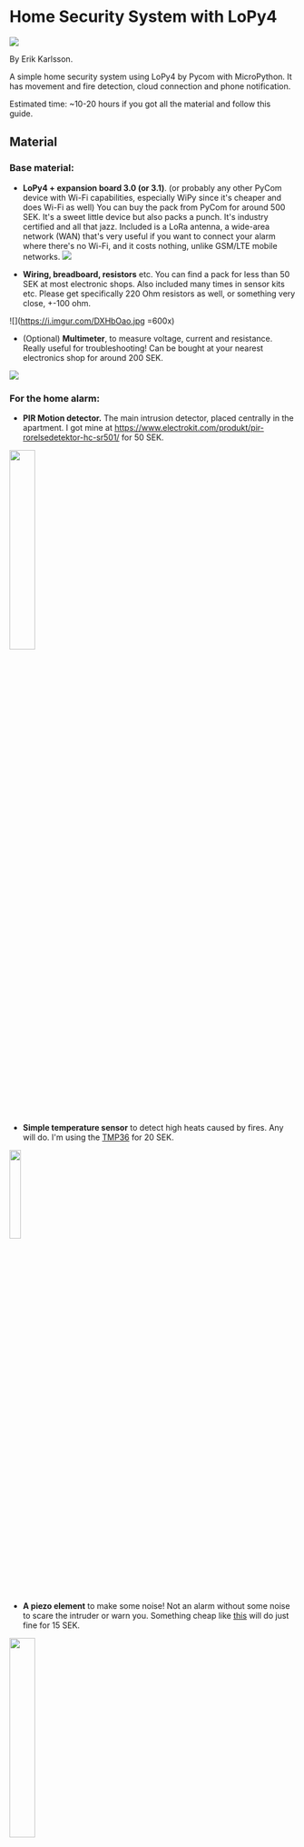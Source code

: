 # Home Security System with LoPy4 

![](https://i.imgur.com/d352wDr.jpg)

By Erik Karlsson.

A simple home security system using LoPy4 by Pycom with MicroPython. It has movement and fire detection, cloud connection and phone notification.

Estimated time: ~10-20 hours if you got all the material and follow this guide. 

## Material

### Base material:
* **LoPy4 + expansion board 3.0 (or 3.1)**. (or probably any other PyCom device with Wi-Fi capabilities, especially WiPy since it's cheaper and does Wi-Fi as well) You can buy the pack from PyCom for around 500 SEK. It's a sweet little device but also packs a punch. It's industry certified and all that jazz. Included is a LoRa antenna, a wide-area network (WAN) that's very useful if you want to connect your alarm where there's no Wi-Fi, and it costs nothing, unlike GSM/LTE mobile networks.
[![](https://i.imgur.com/tJ8JuRo.png)](https://pycom.io/product/lopy4-multipack/) 

* **Wiring, breadboard, resistors** etc. You can find a pack for less than 50 SEK at most electronic shops. Also included many times in sensor kits etc. Please get specifically 220 Ohm resistors as well, or something very close, +-100 ohm.

![](https://i.imgur.com/DXHbOao.jpg =600x)

* (Optional) **Multimeter**, to measure voltage, current and resistance. Really useful for troubleshooting! Can be bought at your nearest electronics shop for around 200 SEK.

![](https://i.imgur.com/MUNNgG1.jpg)


### For the home alarm:
* **PIR Motion detector.**  The main intrusion detector, placed centrally in the apartment. I got mine at https://www.electrokit.com/produkt/pir-rorelsedetektor-hc-sr501/ for 50 SEK.
<img src="https://i.imgur.com/AIIExMl.jpg" width="30%"/> 

* **Simple temperature sensor** to detect high heats caused by fires. Any will do. I'm using the [TMP36](https://www.electrokit.com/produkt/tmp36-to-92-temperaturgivare/) for 20 SEK.

<img src="https://i.imgur.com/gxQioWx.jpg" width="20%"/> 

* **A piezo element** to make some noise! Not an alarm without some noise to scare the intruder or warn you. Something cheap like [this](https://www.electrokit.com/produkt/piezoelement-o12x5-5mm/) will do just fine for 15 SEK.

<img src="https://i.imgur.com/9bCoCma.jpg" width="30%"/> 

* **Your ol' ordinary smoke detector.** [Mine](https://www.clasohlson.com/se/Optisk-brandvarnare-Deltronic-PS-1211-LB/p/Pr365859000) came with the apartment, probably a bit too long in the tooth. It's a bit rusty and maybe even a security hazard. BUT! Modified in this case to be able to connect to your smart security system. Just use your regular at home for free! ;)  
![](https://i.imgur.com/2EE1bVw.png =500x)
    (But if you don't want to risk destroying it or playing around with things you shouldn't, then I can recommend [this cheap smoke detector](https://www.clasohlson.com/se/Brandvarnare-Deltronic-PS-1211/p/32-3382), for 200 SEK, that has wires that outputs voltage during alarm, exactly what we modify our old smoke detector to do. )
    
    It's highly recommended that you get the **multimeter** if you decide to play around with your current one, to measure the voltage of important things and to make sure you're connecting correctly, and checking that it could even work.
    
    For this you'll also need an **optocoupler** to divide "galvanic elements", i.e to protect the Pycom device from direct current of another power source. I recommend [this one](https://www.electrokit.com/produkt/4n35-dip-6-optokopplare/) for 6 SEK because it's cheaper than a 6 pin one (I got mine in a kit and it has 6 pins, but a 4 pin is easier to use for our purposes). 
![](https://i.imgur.com/TkC8IKu.jpg =200x)


## Computer & Hardware Setup

Now I'll assume you have the LoPy4 with expansion board 3.0 (or 3.1). For other PyCom devices or a more detailed walkthrough, check out [the documentation](https://docs.pycom.io/gettingstarted/).
### Steps:
1. Before getting started, it's recommended that you flash (update) the *firmware on the expansion board*. I never did this, and had some small bugs that however were easily fixed, but could've been prevented. [Follow this guide](https://docs.pycom.io/pytrackpysense/installation/firmware/.) to get it done. It's a bit tricky to do. You don't have to do it, but it helps.
2. After you (hopefully) flashed the board it's time to connect the LoPy4 to the expansion board. Simply orient them so you can read "Pycom" across both units, and click them together. That's it for the hardware, now it's time to setup the software on your computer!
3. If you use **Windows**, you might need to install drivers to make sure your computer can properly speak with the LoPy4. Follow [this for download link ](https://docs.pycom.io/gettingstarted/installation/drivers/)and a small guide.
4. To ensure full functionality of our LoPy4, we need to flash the *firmware of the LoPy4 itself* (as opposed to the firmware of the expansion board we previously did). Pycom created [a simple tool & guide ](https://docs.pycom.io/gettingstarted/installation/firmwaretool/)you can use.
5. My IDE of choice is **Visual Studio Code**, the open-source editor by Microsoft. It's pretty solid! But Atom works just as well. (You need either or because the **PyMakr plugin** is only available on them). [Here's a guide](https://docs.pycom.io/gettingstarted/installation/pymakr/) to install PyMakr on either IDE. For VSCode it's very easy, search for "Pymakr" in the extension tab and install.

    PyMakr **requires** Node.js to work, so [install that too](https://nodejs.org/).
    
    What's PyMakr? It's a neat plugin that'll help you easily upload, run or download your code on your device. With a press of a button, you're uploading and running your code!
    ![](https://i.imgur.com/NQxvYZ9.png)
    After you've downloaded the extension this should show up. Here you're doing everything you need to do, from uploading, running and downloading the code from your device.
6. Now it's time to make sure everything works fine. Follow [this guide](https://docs.pycom.io/gettingstarted/programming/first-project/) to create your first project on how to make your pycom device blink in some awesome colours. You can also, for fun, connect to [Pybytes](https://pybytes.pycom.io/),  and [here's how](https://https://docs.pycom.io/pybytes/connect/). 

    Nothing you need to do, since we'll be using Ubidots, a different cloud platform, but it's good thing to have checked off, and it's very easy to do.


## Putting everything together
Now it's time to start building, if you use a different sensor model from me, or a different device please read the datasheet and documentation, and make appropriate adjustments, but in general it's easier than you might think at first.

All the sensors here are powered by an input voltage, and they output some other voltage, either a specific voltage for specific temperatures for example, or they output HIGH or LOW voltage if they get triggered. We connect this output voltage to some pin on our Pycom device. This voltage on the pin we'll we be measuring in the code later. 

If you decide to use a different input pin, please read the [pinout documentation](https://docs.pycom.io/gitbook/assets/lopy4-pinout.pdf) to make sure you're not inserting it into something you shouldn't.

It's always a good practice to put up more resistors around your sensors than you need, because even if the voltage would be only 1 V, if the resistance is almost 0, it means according to Ohm's law that the current is: <a href="https://www.codecogs.com/eqnedit.php?latex=\frac{1}{almost~0}=infinity" target="_blank"><img src="https://latex.codecogs.com/gif.latex?\frac{1}{almost~0}=infinity" title="\frac{1}{almost~0}=infinity" /></a>.

Now not really, there's a max current draw, but it's a good practice to protect your components. They might even work now but over time the extra power is going to break them down quicker than it has to.

### Temperature Sensor
We start with the temp sensor, here I use the TMP36, but really any will do. Check the datasheet for your specific sensor if you don't have a TMP36 one, but it should be very similar.

You connect from 3.3V to the red line on your breadboard. This will be your voltage source for your other components. Do the same with GND. Connect then as shown below:
![]()
<img src="https://i.imgur.com/CkMaANv.png" width="70%"/> 
(I've measured the current draw to be a few dozen µAmps, so no worries here about too much current.)

The leftmost wire, when the flat side of the sensor is facing you, is the input voltage; and the rightmost is the ground pin. The middle wire is the output, which you connect to your P16 pin on the LoPy4.

That's it. We'll convert the voltage to the P16 pin to a temperature value later in the code. (But you can skip to it now if you want to try it out immediately).
### PIR Sensor
Check out [this](http://henrysbench.capnfatz.com/henrys-bench/arduino-sensors-and-input/arduino-hc-sr501-motion-sensor-tutorial/) for more information on how to adjust, how the trigger works, delays, etc.

Depending on how far you want your PIR to detect, you might want to adjust the sensitivity. It goes from 3 up to 7 meters. I don't need more than 3 meters in my apartment, so I adjusted it down all the way.
<img src="https://i.imgur.com/4kfivgD.png" width="60%"/>

The HC-SR501 needs more than 4.5V to run properly, so for this we're going to connect it to the VIN (voltage in) instead of the 3.3V pin. If you use USB, it's going to be about 5V, which is perfect. 

If you connect through batteries, try to get it minimum 4.5V (but max 5.5V as that's the max recommended for the Pycom device). However I found out by mistake that it works just fine to power the PIR with 3.3V from just the 3.3V pin, but I saw long term use one or two false positives per day.

![](https://i.imgur.com/BE3TgOD.png)


Now connect your PIR similar to how you connected the temp sensor,  but with output going to P20 instead and use the VIN as the power input.
![](https://i.imgur.com/PpS1kNg.png)
Beware that this is the layout with the sensor "bowl" facing upwards, the previous had it with the back facing front.

![](https://i.imgur.com/5IpNYIt.jpg =400x)

I cut out a part of a spare breadboard to be able to connect it outside of the main circuitry in the box.

### Smoke Alarm
Because we'll be using our own we got at home, and mod it so it becomes a smart alarm connected to the cloud, it can vary how we connect it. 

Opening it up, I saw that my alarm is connected to its loudspeaker through these hook-connections:
![](https://i.imgur.com/kfAZkmQ.jpg =400x)
Whenever the alarm goes off these will develop a voltage drop to make the alarm.

Simply connect two wires to them as such:
![](https://i.imgur.com/aBvSeIX.jpg =600x)

The yellow wire in this case is the +, and the green is the -. If you got soldering equipment it's recommended to solder it, but I'm just wiring around, and it works fine.

Now it's important that we protect our optocoupler from a too high current or voltage (more specifically; the internal lamp, which when lit will allow current to flow through on the wires on the opposite side). Let's measure and calculate the appropriate resistance we need to apply. 

Across the two hooks, I measure the AC voltage to be 8V (it's AC because it needs to have a frequency to power the loudspeaker). According to the datasheet, the max current allowed is 50 mA, however for safety and best practice we shouldn't go over 30 mA.

Because we're dealing with regular resistance (i.e no components that produce capacitance/inductance), we can calculate as normal for AC. This means the resistance we need in the circuit to be, as calculated simply by Ohm's law: <a href="https://www.codecogs.com/eqnedit.php?latex=\frac{U}{I}=R" target="_blank"><img src="https://latex.codecogs.com/gif.latex?\frac{U}{I}=R" title="\frac{U}{I}=R" /></a> to be <a href="https://www.codecogs.com/eqnedit.php?latex=\frac{8.0&space;V}{0.03A}=267\Omega" target="_blank"><img src="https://latex.codecogs.com/gif.latex?\frac{8.0&space;V}{0.03A}=267\Omega" title="\frac{8.0 V}{0.03A}=267\Omega" /></a>.

Your 220 Ohm resistor will do just fine. Simply connect as such:

![](https://i.imgur.com/Xn4Apaj.png)

It doesn't matter if you put the resistor before or after the optocoupler, as it's the total resistance of the circuit which determines the current.

It's important that the dot on the optocoupler is where the yellow input wire from the smoke detector is; because the dot marks where the + side of the internal lamp is. 

Now please measure the current and see what you get (when you press the test-button on the alarm). I got only 10 mA, which is perfect for me, and probably because of the internal resistance of the optocoupler adding a few ohms as well.

### Piezo and the rest
 Here we got the final diagram. 
![](https://i.imgur.com/PaDcXTE.png)

For the Piezo, we want to connect it to the P21 or P22 as it's the only Digital to Analog outputs, where we can output the frequencies to make the alarm sound we want. Please connect the + side to the P21, and the - side to GND, and insert a 220 Ohm resistor in series for safety measures (as shown in the diagram).

![](https://i.imgur.com/jZEU1pL.jpg)

I then built everything into a box to make it more of a unit. You'll be able to remove the sticker on the back of the breadboard to keep it stuck, and then use two screws with a metal ring to screw your lopy to the cardboard box. 
## Platform

The cloud platform we'll be using is the [free Ubidots STEM platform](https://ubidots.com/stem/). It's a cloud-based, beginner-friendly, easy-to-use platform with good support for Pycom devices.

The main reason why we're going to use it is because it's very easy to create events and get warned. We want to know when our alarm is triggered, and this allows us to do it for free via e-mail.

It's also easy to create a dashboard and present the data and also an app where you can check-in on your alarm and see what's up.

Before proceeding, please sign up [here on Ubidots](https://ubidots.com/stem/) and create your STEM account so you'll get your Ubidots token.

## The code
Here's the full codebase you can download directly if you want: https://github.com/Erikmmkarlsson/Security-System-in-Micropython

I'll assume you've been able to connect with Pymakr to your device. Please reference the [Computer & Hardware Setup](#Computer-amp-Hardware-Setup) for guidance if you've not done it yet.

If you're not copying the codebase, create a new project; create a `lib` folder; a `main.py` and a `boot.py` file.

### The libraries
Please create a file in the lib folder called `keys.py`. In there, copy paste paste this:
```python=
ubidots_token = "insert your ubidots-token"

ssid = "your wi-fi name here"
wpa = "your wi-fi password"
```
[Here's how ](https://help.ubidots.com/en/articles/590078-find-your-token-from-your-ubidots-account)you find your Ubidots token. If you haven't already; [sign up here on Ubidots](https://ubidots.com/stem/) and create your account so you’ll get your Ubidots token. Also insert your wi-fi credentials so it can properly connect to your wi-fi. This file is under the .gitignore so you can safely upload your own fork of this codebase without risking it going public.

Then copy the [urequests.py file](https://github.com/Erikmmkarlsson/Security-System-in-Micropython/blob/master/lib/urequests.py) into your lib folder. After that, copy the [ubi.py file](https://github.com/Erikmmkarlsson/Security-System-in-Micropython/blob/master/lib/ubi.py) as well. 

In the `ubi.py` file you can edit the JSON object you create, to add more variables if you add another sensor for example:

```python=6
# Builds the json to send the request
def build_json(variable1, value1, 
                variable2, value2, 
                variable3, value3):
    try:
        data = {variable1: {"value": value1},
                variable2: {"value": value2},
                variable3: {"value": value3}}
        return data
    except:
        return None
```
And on line 26 in the post_var() function:
```python=26
 # Here you can edit the labels
        data = build_json(
        "Temperature", value1, 
        "Smoke", value2, 
        "Movement", value3
        )
```
You can edit the labels of the variables you send to Ubidots. Please check out [this](https://www.w3schools.com/python/python_json.asp) to learn more about json objects in Python.
### Boot & Main

Now in your boot file, copy-paste this:
```python=
# boot.py -- run on boot-up
from machine import UART
import machine
import keys
from network import WLAN
import os

uart = UART(0, baudrate=115200)
os.dupterm(uart)

machine.main('main.py')

wlan = WLAN(mode=WLAN.STA)

nets = wlan.scan()
for net in nets:
    if net.ssid == keys.ssid:
        print('Network found!')
        wlan.connect(net.ssid, auth=(net.sec, keys.wpa), 
        timeout=5000)
        while not wlan.isconnected():
            machine.idle() # save power while waiting
        print('WLAN connection succeeded!')
        break

exec(open("main.py").read()) 
# Just making sure we run main
```

On boot-up our device will try to connect to Wi-fi. It uses the credentials you wrote in the `keys.py` file.

And here's the main:

```python=
import machine
from machine import Pin 
#So we don't need to do machine.Pin everytime 
#we wanna call the Pin constructor
import time
import pycom
import ubi #ubidots

## -- INPUT OBJECTS -- ##
adc = machine.ADC() # ADC object for temp sensor
tempPin = adc.channel(pin='P16') # Read voltage from 
#pin 16. Temperature sensor is here.

# Make 'P19' an input with the pull-down enabled
smokePin = Pin('P9', mode=Pin.IN, pull = Pin.PULL_DOWN)

# Set 'P20' as an input
pirPin = Pin('P20', mode=Pin.IN, pull = Pin.PULL_DOWN)

## -- SOUND -- ##
soundPin =  machine.DAC('P21')  
# Use either P21 or P22. 
# They are the only DAC outputs, which can
# output specific tones for the piezo element.

def soundAlarm():
    soundPin.tone(2000, 2)  
    time.sleep(0.1)         
    soundPin.tone(3000, 1) 
    time.sleep(0.2)
    soundPin.tone(4000, 0)  
    time.sleep(0.3)         

# Here you can play around with different tones, delays, 
# etc. I found this to sound the most like an alarm, 
# but you'll probably find something better :)

# syntax for tone(): 
# tone(frequency, volume lowering)
# (0-3, higher is lower volume)

def quietAlarm():   
    soundPin.write(0)


## -- TIME VARIABLES -- ##
timer = 0       
# Initiatate the timer.

TIMERLAP = 60*10    
# How often to send data to ubidots when it's not red 
# alert. Sending data normally every 10 minutes 
# (60*10 seconds), one because ubidots limiting to 
# 4000 data dots per day on the free plan, or one dot 
# every 22nd second for 24 hours. And the only useful 
# information we're sending is the temperature.       

ALARM_DELAY = 7     
# After the alarm, how long to wait to check and send 
# data again. During this time the alarm sounds.

DETECTION_DELAY = 0.3   
# How short time between each reading of the sensors. 
# I recommend 0.1 (100 ms), but up to 1 second works. 
# Beyond that it's really not worth it, you'll give the 
# intruder enough time to pass by the PIR sensor 
# undetected for example.
# 
# If you connect to battery, 1 second should be plenty 
# to save battery power.

#time.sleep(60)  
# According to the datasheet the PIR sensor gives false 
# readings the first minute, which I've noticed as well.
# 

## -- MAIN -- ##
while True:
    millivolts = tempPin.voltage()      
    # Temperature sensor
    degC = (millivolts - 500.0) / 10.0  
    # Convert voltage to celcius
    movement = pirPin()
    smoke = smokePin()

    if movement or smoke or degC > 40:   
    # If alarm (checks every DETECTION_DELAY second)
        pycom.rgbled(0x7f0000)      
        # Set pycom LED to red
        
        soundAlarm()
        
        ubi.post_var("pycom", degC, smoke, int(movement))    
        # Send sensor data to ubidots
        
        for i in range(ALARM_DELAY*2):
            soundAlarm()

    elif timer > TIMERLAP: 
        ubi.post_var("pycom", degC, smoke, int(movement))   
        # Send regular sensor data to ubidots
        # every TIMERLAP second.
        # For temperature readings over time.
                                                            
        timer = 0 # Restart timer
    else: # It's all green
        pycom.rgbled(0x007f00)      
        quietAlarm()
        timer += DETECTION_DELAY

    time.sleep(DETECTION_DELAY)
```
Then remember to upload the project to your lopy to make sure your `main.py` can communicate with the other files, as it tries to communicate with the files on the board, not the computer. If you've done everything correctly, you should start seeing your data printed in the Pymakr console as JSON objects. Now let's check on Ubidots that our data is being transmitted.

## Transmitting the data / connectivity

We're only using wi-fi, but a good idea might be if you have an open LoRa network to connect to it too for redundancy, if your wi-fi breaks you can still be alarmed.

We use a JSON-object to package our data, this is then sent every 10 minutes (in normal circumstances) with *webhooks* (HTTP pushes) through the wi-fi, over the internet, to the Ubidots API and received in the cloud. If the alarm is triggered, data will be sent every 10 seconds (approximately) as long as the alarm is still triggered.

Because we are connected through the Wi-Fi protocol with unlimited data, the size of the data isn't really a concern. Our security system is in our home, so we aren't really concerned with device range either.

If we had our device on battery, a good idea might be to only send every 30 minutes, since we're only sending temperature as a meaningful data when the alarm isn't triggered. There's no need to know every 10 minutes the temperature since it develops so slowly over time. Every 30 minutes would be more reasonable. 

If we would place our device in a remote location, perhaps to secure a summerhouse without wi-fi connection, only relying on LoRa to send data, then a more wise choice would be to instead use MQTT as *"it is useful for connections with remote locations where a small code footprint is required and/or network bandwidth is at a premium"*(Source: MQTT.org) i.e through the LoRa network as we have a much lower bandwidth.

## Presenting the data

Now go to the devices tab and you should see that your Pycom device showed up.

![](https://i.imgur.com/zD6vQnc.png)

If you go to Data -> Dashboards tab, you'll see something like this:
![](https://i.imgur.com/n3CMf3l.png)

Here you can create your dashboard. Press the + icon and select any widget you want. I recommend the "line chart" for both temperature and the movement/smoke triggers. 

Here's an example of how it could look like:

![](https://i.imgur.com/EGKMH33.png)

Feel free to play around if you find something better.

What's great with Ubidots is that we don't have to think about the database. The data is saved every time we upload, and the data is saved for 30 days on the Ubidots database, and that's really all we need for a home alarm; making it a good choice.

#### Events
If you go to Data -> Events you can create triggers for your events. 100 E-mails per month is included for free in your STEM account, so that's what we'll use to notify you when your alarm goes off.

Simply press + to create a new trigger. I got these triggers, which I recommend:
![](https://i.imgur.com/kqGXHCw.png)
My inactive device trigger for example looks like this:
![](https://i.imgur.com/fmnxPnv.png)
Which will warn me when my Pycom device hasn't sent any data for over 10 minutes, which is good to know.

When you receive an e-mail, save the sender as a favorite, then you can for example in Outlook or Gmail app in the setting in "notifications" change so you only receive notifications from your favorites; and have it look like this:
![](https://i.imgur.com/sHcpCS8.jpg =500x)


## Finalizing the design

![](https://i.imgur.com/aoqmYtZ.jpg)


I built my components into a regular cardboard-box that my router came in. It's able to be put up on the wall or any part of the room, so you can skip using USB and just use a battery if you want to put it up somewhere high or so. Here's it at work when I just enter my apartment:
<iframe width="560" height="315" src="https://www.youtube.com/embed/naru3gC-lA8" frameborder="0" allow="accelerometer; autoplay; encrypted-media; gyroscope; picture-in-picture" allowfullscreen></iframe>

Pretty good! When the alarm went off it also sent a notification to my phone through the e-mail app, so I can know whenever someone moves inside.

Now we got a fully functional smart alarm, with built-in smoke detection and temperature sensors and a good movement detection. What I'd like to add in the future is a camera, so I can take receive pictures of whatever is moving, to really enhance the security aspect; and to verify if it's actually an intruder or burning in my apartment and not a false alarm.





